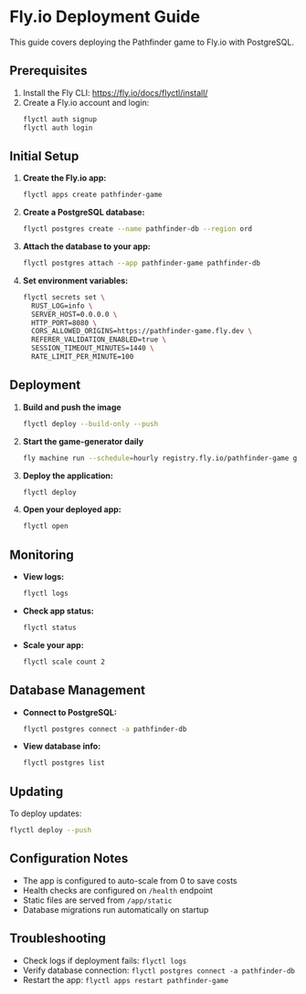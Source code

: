 # Fly.io Deployment Guide

This guide covers deploying the Pathfinder game to Fly.io with PostgreSQL.

## Prerequisites

1. Install the Fly CLI: https://fly.io/docs/flyctl/install/
2. Create a Fly.io account and login:
   ```bash
   flyctl auth signup
   flyctl auth login
   ```

## Initial Setup

1. **Create the Fly.io app:**
   ```bash
   flyctl apps create pathfinder-game
   ```

2. **Create a PostgreSQL database:**
   ```bash
   flyctl postgres create --name pathfinder-db --region ord
   ```

3. **Attach the database to your app:**
   ```bash
   flyctl postgres attach --app pathfinder-game pathfinder-db
   ```

4. **Set environment variables:**
   ```bash
   flyctl secrets set \
     RUST_LOG=info \
     SERVER_HOST=0.0.0.0 \
     HTTP_PORT=8080 \
     CORS_ALLOWED_ORIGINS=https://pathfinder-game.fly.dev \
     REFERER_VALIDATION_ENABLED=true \
     SESSION_TIMEOUT_MINUTES=1440 \
     RATE_LIMIT_PER_MINUTE=100
   ```

## Deployment

1. **Build and push the image**
   ```bash
   flyctl deploy --build-only --push
   ```

1. **Start the game-generator daily**
   ```bash
   fly machine run --schedule=hourly registry.fly.io/pathfinder-game game-generator
   ```
   
1. **Deploy the application:**
   ```bash
   flyctl deploy
   ```

2. **Open your deployed app:**
   ```bash
   flyctl open
   ```

## Monitoring

- **View logs:**
  ```bash
  flyctl logs
  ```

- **Check app status:**
  ```bash
  flyctl status
  ```

- **Scale your app:**
  ```bash
  flyctl scale count 2
  ```

## Database Management

- **Connect to PostgreSQL:**
  ```bash
  flyctl postgres connect -a pathfinder-db
  ```

- **View database info:**
  ```bash
  flyctl postgres list
  ```

## Updating

To deploy updates:
```bash
flyctl deploy --push
```

## Configuration Notes

- The app is configured to auto-scale from 0 to save costs
- Health checks are configured on `/health` endpoint
- Static files are served from `/app/static`
- Database migrations run automatically on startup

## Troubleshooting

- Check logs if deployment fails: `flyctl logs`
- Verify database connection: `flyctl postgres connect -a pathfinder-db`
- Restart the app: `flyctl apps restart pathfinder-game`
